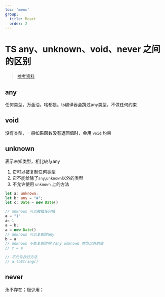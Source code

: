 ```yaml
---
toc: 'menu'
group:
  title: React
  order: 2
---
```


# TS any、unknown、void、never 之间的区别

> [参考资料](https://blog.csdn.net/KNIGH_YUN/article/details/115412962)

## any

任何类型，万金油，啥都是。ts编译器会跳过any类型，不做任何约束

## void

没有类型，一般如果函数没有返回值时，会用 `void` 约束

## unknown
表示未知类型，相比较与any
1. 它可以被复制任何类型
2. 它不能给除了`any`,`unknown`以外的类型
3. 不允许使用  `unknown` 上的方法

``` ts
let a: unknown;
let b: any = "A";
let c: Date = new Date()

// unknown 可以被赋任何值
a = "1"
a= 1
a = b;
a = new Date()
// unknown 可以复制给any
b = a
// unknown 不能复制给除了any unknown 类型以外的值
// c = a

// 不允许执行方法
// a.toString()

```

## never

永不存在；极少用；
